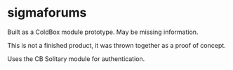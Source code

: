 sigmaforums
===========
Built as a ColdBox module prototype.  May be missing information.  

This is not a finished product, it was thrown together as a proof of concept.

Uses the CB Solitary module for authentication.
